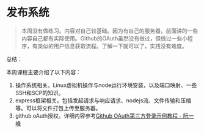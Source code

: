 # 发布系统

> 本周没有做练习。内容对自己较基础。因为有自己的服务器，前面讲的一些内容自己都有实际使用。Github的OAuth虽然没有做过，但做过一些小程序，有类似的用户信息获取流程。了解一下就可以了，实践没有难度。

总结：

本周课程主要介绍了以下内容：

1. 操作系统相关。Linux虚拟机操作与node运行环境安装，以及端口映射、一些SSH和SCP的知识。
1. express框架相关。包括发起请求与响应请求、nodejs流、文件传输和压缩等。可以将文件打包上传至服务器。
1. github oAuth授权。详细内容参考[Github OAuth第三方登录示例教程 - 阮一峰](https://www.ruanyifeng.com/blog/2019/04/github-oauth.html)
